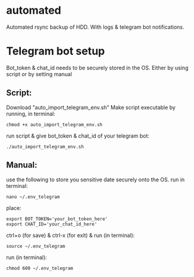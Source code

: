 # automated
Automated rsync backup of HDD. With logs & telegram bot notifications.
#
# Telegram bot setup
Bot_token & chat_id needs to be securely stored in the OS. 
Either by using script or by setting manual
## Script:
Download "auto_import_telegram_env.sh"
Make script executable by running, in terminal:

	chmod +x auto_import_telegram_env.sh
run script & give bot_token & chat_id of your telegram bot: 

	./auto_import_telegram_env.sh
 
  ## Manual:
  use the following to store you sensitive date securely onto the OS. 
  run in terminal:
		
	nano ~/.env_telegram
  place:
  
	export BOT_TOKEN='your_bot_token_here'
	export CHAT_ID='your_chat_id_here'
  ctrl+o (for save) & ctrl-x (for exit)  &  run (in terminal): 
	
 	source ~/.env_telegram
  run (in terminal): 
		
	chmod 600 ~/.env_telegram

#
